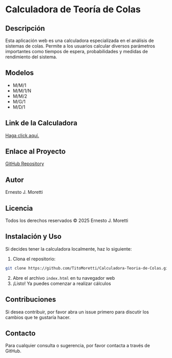 # Calculadora de Teoría de Colas

## Descripción

Esta aplicación web es una calculadora especializada en el análisis de sistemas de colas. Permite a los usuarios calcular diversos parámetros importantes como tiempos de espera, probabilidades y medidas de rendimiento del sistema.

## Modelos

- M/M/1
- M/M/1/N
- M/M/2
- M/G/1
- M/D/1

## Link de la Calculadora

<a href="https://titomoretti.github.io/Calculadora-Teoria-de-Colas/">Haga click aquí.</a>

## Enlace al Proyecto

[GitHub Repository](https://github.com/TitoMoretti/Calculadora-Teoria-de-Colas)

## Autor

Ernesto J. Moretti

## Licencia

Todos los derechos reservados © 2025 Ernesto J. Moretti

## Instalación y Uso
Si decides tener la calculadora localmente, haz lo siguiente:
1. Clona el repositorio:

```bash
git clone https://github.com/TitoMoretti/Calculadora-Teoria-de-Colas.git
```

2. Abre el archivo `index.html` en tu navegador web
3. ¡Listo! Ya puedes comenzar a realizar cálculos

## Contribuciones

Si desea contribuir, por favor abra un issue primero para discutir los cambios que te gustaría hacer.

## Contacto

Para cualquier consulta o sugerencia, por favor contacta a través de GitHub.
